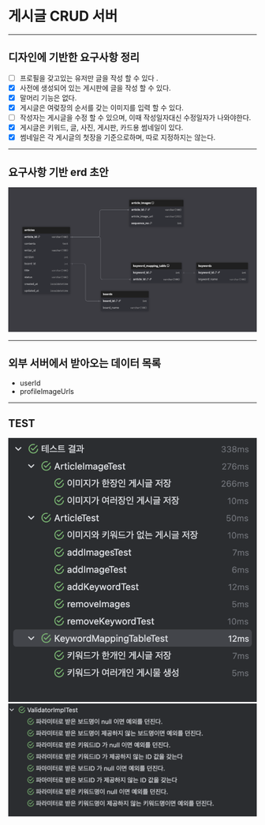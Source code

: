 # 게시글 CRUD 서버 

----


## 디자인에 기반한 요구사항 정리
- [ ] 프로필을 갖고있는 유저만 글을 작성 할 수 있다 .
- [x] 사전에 생성되어 있는 게시판에 글을 작성 할 수 있다.
- [x] 말머리 기능은 없다.
- [x] 게시글은 여렂장의 순서를 갖는 이미지를 입력 할 수 있다.
- [ ] 작성자는 게시글을 수정 할 수 있으며,  이때 작성일자대신 수정일자가 나와야한다.
- [x] 게시글은 키워드, 글, 사진, 게시판, 카드용 썸네일이 있다.
- [x] 썸네일은 각 게시글의 첫장을 기준으로하며, 따로 지정하지는 않는다.

----

## 요구사항 기반 erd 초안 

![erd-2.png](docs/images/erd-2.png)


----

## 외부 서버에서 받아오는 데이터 목록
- userId
- profileImageUrls

---

## TEST

![test_entity.png](docs/images/test_entity.png)
![Validator Test.png](docs/images/Validator%20Test.png)

